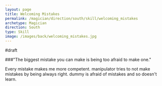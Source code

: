 ```yaml
---
layout: page
title: Welcoming Mistakes
permalink: /magician/direction/south/skill/welcoming_mistakes
archetype: Magician
direction: South
type: Skill
image: /images/back/welcoming_mistakes.jpg
---
```

#draft   
  
  
###"The biggest mistake you can make is being too afraid to make one."  
  
Every mistake makes me more competent. manipulator tries to not make mistakes by being always right. dummy is afraid of mistakes and so doesn't learn. 
